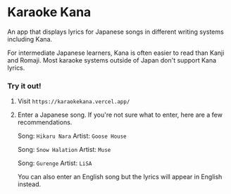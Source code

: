# Karaoke Kana

An app that displays lyrics for Japanese songs in different writing systems including Kana.

For intermediate Japanese learners, Kana is often easier to read than Kanji and Romaji. Most karaoke systems outside of Japan don't support Kana lyrics.

### Try it out!

1. Visit `https://karaokekana.vercel.app/`

2. Enter a Japanese song. If you're not sure what to enter, here are a few recommendations.

   Song: `Hikaru Nara`
   Artist: `Goose House`

   Song: `Snow Halation`
   Artist: `Muse`

   Song: `Gurenge`
   Artist: `LiSA`

   You can also enter an English song but the lyrics will appear in English instead.
